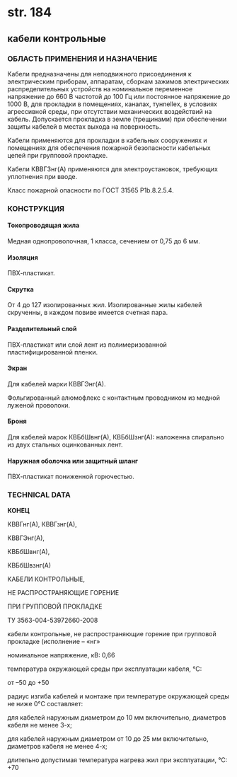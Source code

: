# str. 184  
## кабели контрольные  

### ОБЛАСТЬ ПРИМЕНЕНИЯ И НАЗНА́ЧЕНИЕ

Кабели предназначены для неподвижного присоединения к электрическим приборам, аппаратам, сборкам зажимов электрических распределительных устройств на номинальное переменное напряжение до 660 В частотой до 100 Гц или постоянное напряжение до 1000 В, для прокладки в помещениях, каналах, тунnelleх, в условиях агрессивной среды, при отсутствии механических воздействий на кабель. Допускается прокладка в земле (трещинами) при обеспечении защиты кабелей в местах выхода на поверхность.

Кабели применяются для прокладки в кабельных сооружениях и помещениях для обеспечения пожарной безопасности кабельных цепей при групповой прокладке.

Кабели КВВГЗнг(А) применяются для электроустановок, требующих уплотнения при вводе.

Класс пожарной опасности по ГОСТ 31565 P1b.8.2.5.4.

### КОНСТРУКЦИЯ

#### Токопроводящая жила
Медная однопроволочная, 1 класса, сечением от 0,75 до 6 мм.

#### Изоляция
ПВХ-пластикат.

#### Скрутка
От 4 до 127 изолированных жил. Изолированные жилы кабелей скрученны, в каждом повиве имеется счетная пара.

#### Разделительный слой
ПВХ-пластикат или слой лент из полимеризованной пластифицированной пленки.

#### Экран
Для кабелей марки КВВГЭнг(А). 

Фольгированный алюмофлекс с контактным проводником из медной луженой проволоки.

#### Броня
Для кабелей марок КВБбШвнг(А), КВБбШзнг(А): наложенна спирально из двух стальных оцинкованных лент.

#### Наружная оболочка или защитный шланг 
ПВХ-пластикат пониженной горючестью.

### TECHNICAL DATA

**КОНЕЦ**

КВВГнг(А), КВВГзнг(А),

КВВГЭнг(А),

КВБбШвнг(А),

КВБбШвзнг(А)

КАБЕЛИ КОНТРОЛЬНЫЕ,

НЕ РАСПРОСТРАНЯЮЩИЕ ГОРЕНИЕ

ПРИ ГРУППОВОЙ ПРОКЛАДКЕ

ТУ 3563-004-53972660-2008

кабели контрольные, не распространяющие горение при групповой прокладке (исполнение – «нг»

номинальное напряжение, кВ: 0,66

температура окружающей среды при эксплуатации кабеля, °C:

от –50 до +50

радиус изгиба кабелей и монтаже при температуре окружающей среды не ниже 0°C составляет:

для кабелей наружным диаметром до 10 мм включительно, диаметров кабеля не менее 3-х;

для кабелей наружным диаметром от 10 до 25 мм включительно, диаметров кабеля не менее 4-х;

длительно допустимая температура нагрева жил при эксплуатации, °C: +70
